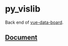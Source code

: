 # py_vislib
Back end of [vue-data-board](https://github.com/dongsuo/vue-data-board).

## [Document](https://docs.v11nlab.com)
